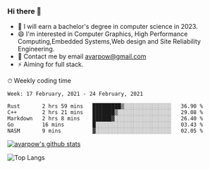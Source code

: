 ### Hi there 👋
<!--I have been a GitHub member for [![Years Badge](https://badges.pufler.dev/years/avarpow)](https://badges.pufler.dev)-->
- 🌱 I will earn a bachelor's degree in computer science in 2023.
- 😄 I'm interested in Computer Graphics, High Performance Computing,Embedded Systems,Web design and Site Reliability Engineering.
- 💬 Contact me by email avarpow@gmail.com
- ⚡ Aiming for full stack.

<!--💻 Coding Activity Logging

[![Commits Badge](https://badges.pufler.dev/commits/weekly/avarpow)](https://badges.pufler.dev)-->

⏱ Weekly coding time
<!--START_SECTION:waka-->
```text
Week: 17 February, 2021 - 24 February, 2021

Rust       2 hrs 59 mins   █████████▒░░░░░░░░░░░░░░░   36.90 % 
C++        2 hrs 21 mins   ███████▒░░░░░░░░░░░░░░░░░   29.08 % 
Markdown   2 hrs 8 mins    ██████▓░░░░░░░░░░░░░░░░░░   26.40 % 
Go         16 mins         █░░░░░░░░░░░░░░░░░░░░░░░░   03.43 % 
NASM       9 mins          ▓░░░░░░░░░░░░░░░░░░░░░░░░   02.05 % 
```
<!--END_SECTION:waka-->

[![avarpow's github stats](https://github-readme-stats.vercel.app/api?username=avarpow&count_private=true&show_icons=true&hide=issues&hide_border=true)](https://github.com/anuraghazra/github-readme-stats)

![Top Langs](https://github-readme-stats.vercel.app/api/top-langs/?username=avarpow&layout=compact&hide_border=true) 
<!--[![avarpow's wakatime stats](https://github-readme-stats.vercel.app/api/wakatime?username=avarpow)](https://github.com/anuraghazra/github-readme-stats)-->

